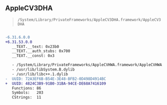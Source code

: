 ## AppleCV3DHA

> `/System/Library/PrivateFrameworks/AppleCV3DHA.framework/AppleCV3DHA`

```diff

-6.31.6.0.0
+6.31.53.0.0
   __TEXT.__text: 0x23b0
   __TEXT.__auth_stubs: 0x700
   __TEXT.__const: 0x3

   - /System/Library/PrivateFrameworks/AppleCVHWA.framework/AppleCVHWA
   - /usr/lib/libSystem.B.dylib
   - /usr/lib/libc++.1.dylib
-  UUID: 72A3EF6B-B54E-3E48-BFB2-0D498D4914BC
+  UUID: 4824C3B9-91B0-31BA-94CE-DE68A7416109
   Functions: 86
   Symbols:   203
   CStrings:  11

```

